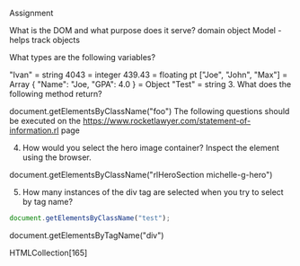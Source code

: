 Assignment

What is the DOM and what purpose does it serve?
domain object Model - helps track objects

What types are the following variables?

"Ivan"  = string
4043 = integer
439.43 = floating pt
["Joe", "John", "Max"] = Array
{ "Name": "Joe, "GPA": 4.0 } = Object
"Test" = string
3. What does the following method return?

document.getElementsByClassName("foo")
The following questions should be executed on the https://www.rocketlawyer.com/statement-of-information.rl page

4. How would you select the hero image container?
Inspect the element using the browser.

document.getElementsByClassName("rlHeroSection michelle-g-hero")


5. How many instances of the div tag are selected when you try to select by tag name?


```javascript
document.getElementsByClassName("test");
```

document.getElementsByTagName("div")

HTMLCollection[165]




